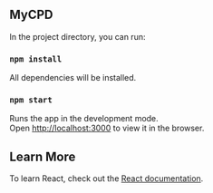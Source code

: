 ## MyCPD

In the project directory, you can run:

### `npm install`

All dependencies will be installed.

### `npm start`

Runs the app in the development mode.<br>
Open [http://localhost:3000](http://localhost:3000) to view it in the browser.


## Learn More

To learn React, check out the [React documentation](https://reactjs.org/).

